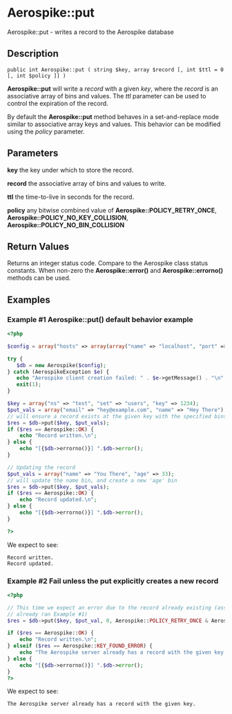 
# Aerospike::put

Aerospike::put - writes a record to the Aerospike database

## Description

```
public int Aerospike::put ( string $key, array $record [, int $ttl = 0 [, int $policy ]] )
```

**Aerospike::put** will write a *record* with a given *key*, where the _record_
is an associative array of bins and values.  The *ttl* parameter can be used to
control the expiration of the record.

By default the **Aerospike::put** method behaves in a set-and-replace mode similar to
associative array keys and values. This behavior can be modified using the
*policy* parameter.

## Parameters

**key** the key under which to store the record.

**record** the associative array of bins and values to write.

**ttl** the time-to-live in seconds for the record.

**policy** any bitwise combined value of **Aerospike::POLICY_RETRY_ONCE**, **Aerospike::POLICY_NO_KEY_COLLISION**, **Aerospike::POLICY_NO_BIN_COLLISION**

## Return Values

Returns an integer status code.  Compare to the Aerospike class status
constants.  When non-zero the **Aerospike::error()** and
**Aerospike::errorno()** methods can be used.

## Examples

### Example #1 Aerospike::put() default behavior example

```php
<?php

$config = array("hosts" => array(array("name" => "localhost", "port" => 3000));

try {
   $db = new Aerospike($config);
} catch (AerospikeException $e) {
   echo "Aerospike client creation failed: " . $e->getMessage() . "\n";
   exit(1);
}

$key = array("ns" => "test", "set" => "users", "key" => 1234);
$put_vals = array("email" => "hey@example.com", "name" => "Hey There");
// will ensure a record exists at the given key with the specified bins
$res = $db->put($key, $put_vals);
if ($res == Aerospike::OK) {
    echo "Record written.\n";
} else {
    echo "[{$db->errorno()}] ".$db->error();
}

// Updating the record
$put_vals = array("name" => "You There", "age" => 33);
// will update the name bin, and create a new 'age' bin
$res = $db->put($key, $put_vals);
if ($res == Aerospike::OK) {
    echo "Record updated.\n";
} else {
    echo "[{$db->errorno()}] ".$db->error();
}

?>
```

We expect to see:

```
Record written.
Record updated.
```

### Example #2 Fail unless the put explicitly creates a new record

```php
<?php

// This time we expect an error due to the record already existing (assuming we
// already ran Example #1)
$res = $db->put($key, $put_val, 0, Aerospike::POLICY_RETRY_ONCE & Aerospike::POLICY_NO_KEY_COLLISION);

if ($res == Aerospike::OK) {
    echo "Record written.\n";
} elseif ($res == Aerospike::KEY_FOUND_ERROR) {
    echo "The Aerospike server already has a record with the given key.\n";
} else {
    echo "[{$db->errorno()}] ".$db->error();
}
?>
```

We expect to see:

```
The Aerospike server already has a record with the given key.
```

